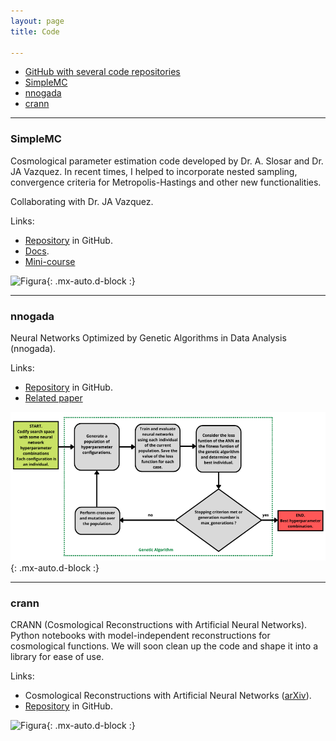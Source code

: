 ```yaml
---
layout: page
title: Code

---
```


- [GitHub with several code repositories](https://github.com/igomezv)
- [SimpleMC](#simplemc)
- [nnogada](#nnogada)	
- [crann](#crann)


-----------------------------------------------------------

### SimpleMC
Cosmological parameter estimation code developed by Dr. A. Slosar and Dr. JA Vazquez. In recent times, I helped to incorporate nested sampling, convergence criteria for Metropolis-Hastings and other new functionalities.

Collaborating with Dr. JA Vazquez.

Links:
 
 - [Repository](hhttps://github.com/ja-vazquez/SimpleMC) in GitHub.
 - [Docs](https://igomezv.github.io/SimpleMC).
 - [Mini-course](https://github.com/igomezv/simplemc_workshop)

![Figura](https://igomezv.github.io/assets/img/triangleSimplemc.png){: .mx-auto.d-block :}

----------------

### nnogada

Neural Networks Optimized by Genetic Algorithms in Data Analysis (nnogada).

Links:

 - [Repository](https://github.com/igomezv/nnogada) in GitHub.
 - [Related paper](https://arxiv.org/abs/2209.02685)

![Figura](https://raw.githubusercontent.com/igomezv/igomezv.github.io/master/assets/img/nnogada.png){: .mx-auto.d-block :}

----------------

### crann

CRANN (Cosmological Reconstructions with Artificial Neural Networks). Python notebooks with model-independent reconstructions for cosmological functions. We will soon clean up the code and shape it into a library for ease of use. 


Links:

- Cosmological Reconstructions with Artificial Neural Networks ([arXiv](https://arxiv.org/abs/2104.00595)).
- [Repository](https://github.com/igomezv/crann) in GitHub.

![Figura](https://igomezv.github.io/assets/img/reconstruction.png){: .mx-auto.d-block :}



